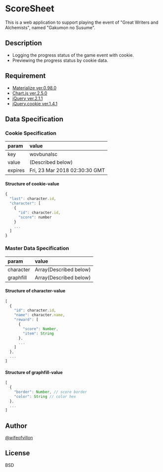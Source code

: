 # ScoreSheet

This is a web application to support playing the event of "Great Writers and Alchemists", named "Gakumon no Susume".

## Description

- Logging the progress status of the game event with cookie.
- Previewing the progress status by cookie data.

## Requirement

- [Materialize ver.0.98.0](http://materializecss.com/)
- [Chart.js ver.2.5.0](http://www.chartjs.org/)
- [jQuery ver.2.1.1](https://jquery.com/)
- [jQuery.cookie ver.1.4.1](https://github.com/carhartl/jquery-cookie)

## Data Specification

### Cookie Specification

|param  |value                        |
|:------|:----------------------------|
|key    |wovbunalsc                   |
|value  |(Described below)            |
|expires|Fri, 23 Mar 2018 02:30:30 GMT|

#### Structure of cookie-value

```js
{
  "last": character.id,
  "character": [
    {
      "id": character.id,
      "score": number
    }
    ...
  ]
}
```

### Master Data Specification

|param    |value                 |
|:--------|:---------------------|
|character|Array(Described below)|
|graphfill|Array(Described below)|

#### Structure of character-value

```js
[
  {
    "id": character.id,
    "name": character.name,
    "reward": [
      {
        "score": Number,
        "item": String
      },
      ...
    ]
  },
  ...
]
```
#### Structure of graphfill-value

```js
[
  {
    "border": Number, // score border
    "color": String // color hex
  },
  ...
]
```
## Author

[@wifeofvillon](https://twitter.com/wifeofvillon)

## License

BSD
